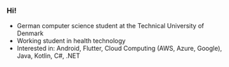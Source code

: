 ### Hi!
- German computer science student at the Technical University of Denmark
- Working student in health technology
- Interested in: Android, Flutter, Cloud Computing (AWS, Azure, Google), Java, Kotlin, C#, .NET


